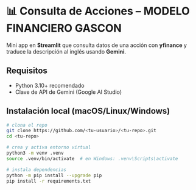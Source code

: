 # 📊 Consulta de Acciones – MODELO FINANCIERO GASCON

Mini app en **Streamlit** que consulta datos de una acción con **yfinance** y traduce la descripción al inglés usando **Gemini**.

## Requisitos
- Python 3.10+ recomendado
- Clave de API de Gemini (Google AI Studio)

## Instalación local (macOS/Linux/Windows)
```bash
# clona el repo
git clone https://github.com/<tu-usuario>/<tu-repo>.git
cd <tu-repo>

# crea y activa entorno virtual
python3 -m venv .venv
source .venv/bin/activate  # en Windows: .venv\Scripts\activate

# instala dependencias
python -m pip install --upgrade pip
pip install -r requirements.txt
